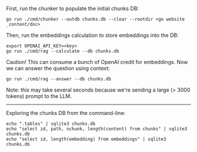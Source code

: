 First, run the chunker to populate the initial chunks DB:

    go run ./cmd/chunker --outdb chunks.db --clear --rootdir <go website _content/doc>

Then, run the embeddings calculation to store embeddings into the DB:

    export OPENAI_API_KEY=<key>
    go run ./cmd/rag --calculate --db chunks.db

Caution! This can consume a bunch of OpenAI credit for embeddings. Now we
can answer the question using context:

    go run ./cmd/rag --answer --db chunks.db

Note: this may take several seconds because we're sending a large (> 3000
tokens) prompt to the LLM.

----

Exploring the chunks DB from the command-line:

    echo ".tables" | sqlite3 chunks.db
    echo "select id, path, nchunk, length(content) from chunks" | sqlite3 chunks.db
    echo "select id, length(embedding) from embeddings" | sqlite3 chunks.db
